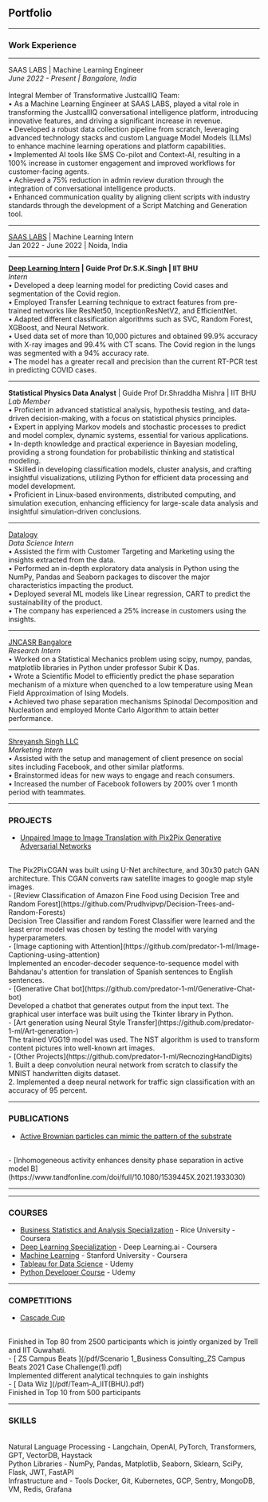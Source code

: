 ## Portfolio

---

### Work Experience 

---

SAAS LABS | Machine Learning Engineer 
<br>
*June 2022 - Present | Bangalore, India*
<br>
<br>
Integral Member of Transformative JustcallIQ Team:
<br>
•  As a Machine Learning Engineer at SAAS LABS, played a vital role in transforming the JustcallIQ conversational intelligence platform, introducing innovative features, and driving a significant increase in revenue.
<br>
•  Developed a robust data collection pipeline from scratch, leveraging advanced technology stacks and custom Language Model Models (LLMs) to enhance machine learning operations and platform capabilities.
<br>
•  Implemented AI tools like SMS Co-pilot and Context-AI, resulting in a 100% increase in customer engagement and improved workflows for customer-facing agents.
<br>
•  Achieved a 75% reduction in admin review duration through the integration of conversational intelligence products.
<br>
•  Enhanced communication quality by aligning client scripts with industry standards through the development of a Script Matching and Generation tool.
<br>

---

[SAAS LABS](pdf/SaaS_Labs_ML_Intern.pdf) | Machine Learning Intern 
<br>
Jan 2022 - June 2022 | Noida, India


---
**[Deep Learning Intern](pdf/Deep_Learning_Report_latest.pdf) | Guide Prof Dr.S.K.Singh | IIT BHU**
<br>
*Intern*
<br>
• Developed a deep learning model for predicting Covid cases and segmentation of the Covid region.
<br>
• Employed Transfer Learning technique to extract features from pre-trained networks like ResNet50, InceptionResNetV2, and EfficientNet.
<br>
• Adapted different classification algorithms such as SVC, Random Forest, XGBoost, and Neural Network.
<br>
• Used data set of more than 10,000 pictures and obtained 99.9% accuracy with X-ray images and 99.4% with CT scans. The Covid region in the lungs was segmented with a 94% accuracy rate.
<br>
• The model has a greater recall and precision than the current RT-PCR test in predicting COVID cases.

---

**Statistical Physics Data Analyst** | Guide Prof Dr.Shraddha Mishra | IIT BHU 
<br>
*Lab Member*
<br>
• Proficient in advanced statistical analysis, hypothesis testing, and data-driven decision-making, with a focus on statistical physics principles.
<br>
• Expert in applying Markov models and stochastic processes to predict and model complex, dynamic systems, essential for various applications.
<br>
• In-depth knowledge and practical experience in Bayesian modeling, providing a strong foundation for probabilistic thinking and statistical modeling.
<br>
• Skilled in developing classification models, cluster analysis, and crafting insightful visualizations, utilizing Python for efficient data processing and model development.
<br>
• Proficient in Linux-based environments, distributed computing, and simulation execution, enhancing efficiency for large-scale data analysis and insightful simulation-driven conclusions.
<br>

---

[Datalogy](/pdf/Internship.pdf)
<br>
 *Data Science Intern*
 <br>
• Assisted the firm with Customer Targeting and Marketing using the insights extracted from the data.
<br>
• Performed an in-depth exploratory data analysis in Python using the NumPy, Pandas and Seaborn packages to discover the major characteristics impacting the product.
<br>
• Deployed several ML models like Linear regression, CART to predict the sustainability of the product.
<br>
• The company has experienced a 25% increase in customers using the insights.
<br>

---
[JNCASR Bangalore ](/pdf/Prudhvi_Letter.pdf)
<br>
*Research Intern*
<br>
• Worked on a Statistical Mechanics problem using scipy, numpy, pandas, matplotlib libraries in Python under professor Subir K Das.
<br>
• Wrote a Scientific Model to efficiently predict the phase separation mechanism of a mixture when quenched to a low temperature using Mean Field Approximation of Ising Models.
<br>
• Achieved two phase separation mechanisms Spinodal Decomposition and Nucleation and employed Monte Carlo Algorithm to attain better performance. 
<br>

---

[Shreyansh Singh LLC](/pdf/Internship_Cerificate.png)
<br>
*Marketing Intern* 
<br>
•  Assisted with the setup and management of client presence on social sites including Facebook, and other similar platforms.
<br>
•  Brainstormed ideas for new ways to engage and reach consumers.
<br>
•  Increased the number of Facebook followers by 200% over 1 month period with teammates.
<br>

---

### PROJECTS

- [Unpaired Image to Image Translation with Pix2Pix Generative Adversarial Networks](https://github.com/predator-1-ml/Pix2Pix)
<br>
    The Pix2PixCGAN was built using U-Net architecture, and 30x30 patch GAN architecture. This CGAN converts raw satellite images to google map style images.
<br>
- [Review Classification of Amazon Fine Food using Decision Tree and Random Forest](https://github.com/Prudhvipvp/Decision-Trees-and-Random-Forests)
<br>
     Decision Tree Classifier and random Forest Classifier were learned and the least error model was chosen by testing the model with varying hyperparameters.
<br>
- [Image captioning with Attention](https://github.com/predator-1-ml/Image-Captioning-using-attention)
<br>
     Implemented an encoder-decoder sequence-to-sequence model with Bahdanau's attention for translation of Spanish sentences to English sentences.
<br>
- [Generative Chat bot](https://github.com/predator-1-ml/Generative-Chat-bot)
<br>
     Developed a chatbot that generates output from the input text. The graphical user interface was built using the Tkinter library in Python.
<br>
- [Art generation using Neural Style Transfer](https://github.com/predator-1-ml/Art-generation-)
<br>
     The trained VGG19 model was used. The NST algorithm is used to transform content pictures into well-known art images.
<br>
- [Other Projects](https://github.com/predator-1-ml/RecnozingHandDigits)
<br>
     1. Built a deep convolution neural network from scratch to classify the MNIST handwritten digits dataset.
<br>
     2. Implemented a deep neural network for traffic sign classification with an accuracy of 95 percent.
<br>

---
### PUBLICATIONS
- [Active Brownian particles can mimic the pattern of the substrate](https://arxiv.org/abs/2209.13898)
<br>
- [Inhomogeneous activity enhances density phase separation in active model B](https://www.tandfonline.com/doi/full/10.1080/1539445X.2021.1933030)
<br>


---

---
### COURSES
- [Business Statistics and Analysis Specialization](/pdf/Excel_specialization_.pdf) - Rice University - Coursera
- [Deep Learning Specialization](/pdf/Deep_Learning_specilization.pdf) - Deep Learning.ai - Coursera
- [Machine Learning](/pdf/Machine_Learning_coursera.pdf) - Stanford University - Coursera
- [Tableau for Data Science](/pdf/Tableau_data_science.pdf) - Udemy
- [Python Developer Course](/pdf/Python_course.pdf) - Udemy

---

### COMPETITIONS
- [ Cascade Cup ](/pdf/IITG_hackathon.pdf)
<br>
    Finished in Top 80 from 2500 participants which is jointly organized by Trell and IIT Guwahati.
<br>
- [ ZS Campus Beats ](/pdf/Scenario 1_Business Consulting_ZS Campus Beats 2021 Case Challenge(1).pdf)
<br>
    Implemented different analytical technquies to gain inshights
<br>
- [ Data Wiz ](/pdf/Team-A_IIT(BHU).pdf)
<br>
    Finished in Top 10 from 500 participants
<br>


---
### SKILLS
<br>
Natural Language Processing -  Langchain, OpenAI, PyTorch, Transformers, GPT, VectorDB, Haystack
<br>
Python Libraries - NumPy, Pandas, Matplotlib, Seaborn, Sklearn, SciPy, Flask, JWT, FastAPI
<br>
Infrastructure and - Tools Docker, Git, Kubernetes, GCP, Sentry, MongoDB, VM, Redis, Grafana
